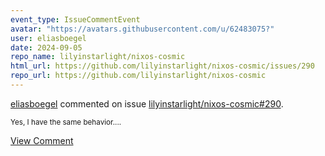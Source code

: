 ```yaml
---
event_type: IssueCommentEvent
avatar: "https://avatars.githubusercontent.com/u/62483075?"
user: eliasboegel
date: 2024-09-05
repo_name: lilyinstarlight/nixos-cosmic
html_url: https://github.com/lilyinstarlight/nixos-cosmic/issues/290
repo_url: https://github.com/lilyinstarlight/nixos-cosmic
---
```


<a href='https://github.com/eliasboegel' target='_blank'>eliasboegel</a> commented on issue <a href='https://github.com/lilyinstarlight/nixos-cosmic/issues/290' target='_blank'>lilyinstarlight/nixos-cosmic#290</a>.

<small>Yes, I have the same behavior....</small>

<a href='https://github.com/lilyinstarlight/nixos-cosmic/issues/290' target='_blank'>View Comment</a>
